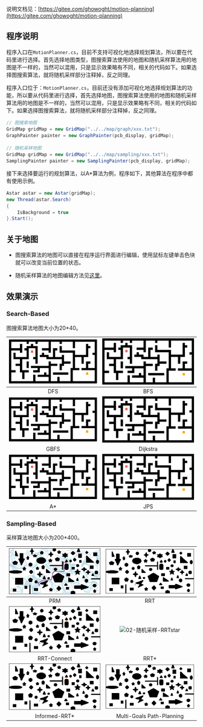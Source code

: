 说明文档见：[https://gitee.com/ghowoght/motion-planning](https://gitee.com/ghowoght/motion-planning)

## 程序说明

程序入口在`MotionPlanner.cs`，目前不支持可视化地选择规划算法，所以要在代码里进行选择。首先选择地图类型，图搜索算法使用的地图和随机采样算法用的地图是不一样的，当然可以混用，只是显示效果略有不同，相关的代码如下。如果选择图搜索算法，就将随机采样部分注释掉，反之同理。

程序入口位于：`MotionPlanner.cs`，目前还没有添加可视化地选择规划算法的功能，所以要从代码里进行选择，首先选择地图，图搜索算法使用的地图和随机采样算法用的地图是不一样的，当然可以混用，只是显示效果略有不同，相关的代码如下。如果选择图搜索算法，就将随机采样部分注释掉，反之同理。

```c#
// 图搜索地图
GridMap gridMap = new GridMap("../../map/graph/xxx.txt");
GraphPainter painter = new GraphPainter(pcb_display, gridMap);

// 随机采样地图
GridMap gridMap = new GridMap("../../map/sampling/xxx.txt");
SamplingPainter painter = new SamplingPainter(pcb_display, gridMap);
```

接下来选择要运行的规划算法，以A\*算法为例，程序如下，其他算法在程序中都有使用示例。

```C#
Astar astar = new Astar(gridMap);
new Thread(astar.Search)
{
    IsBackground = true
}.Start();
```



## 关于地图

- 图搜索算法的地图可以直接在程序运行界面进行编辑，使用鼠标左键单击色块就可以改变当前位置的状态。

- 随机采样算法的地图编辑方法见[这里](MotionPlanner/map/sampling/README.md)。

## 效果演示

### Search-Based

图搜索算法地图大小为20\*40。

|   ![01-图搜索-DFS](img/01-图搜索-DFS.gif)   |      ![01-图搜索-BFS](img/01-图搜索-BFS.gif)      |
| :-----------------------------------------: | :-----------------------------------------------: |
|                     DFS                     |                        BFS                        |
|  ![01-图搜索-GBFS](img/01-图搜索-GBFS.gif)  | ![01-图搜索-Dijkstra](img/01-图搜索-Dijkstra.gif) |
|                    GBFS                     |                     Dijkstra                      |
| ![01-图搜索-Astar](img/01-图搜索-Astar.gif) |      ![01-图搜索-JPS](img/01-图搜索-JPS.gif)      |
|                     A\*                     |                        JPS                        |

### Sampling-Based

采样算法地图大小为200\*400。

|         ![02-随机采样-PRM](img/02-随机采样-PRM.png)          |        ![02-随机采样-RRT](img/02-随机采样-RRT.gif)        |
| :----------------------------------------------------------: | :-------------------------------------------------------: |
|                             PRM                              |                            RRT                            |
| ![02-随机采样-RRT-Connect](img/02-随机采样-RRT-Connect.gif)  |    ![02-随机采样-RRTstar](img/02-随机采样-RRTstar.gif)    |
|                         RRT-Connect                          |                           RRT\*                           |
| ![02-随机采样-Informed-RRTstar](img/02-随机采样-Informed-RRTstar.gif) | ![02-随机采样-Multi-Goal](img/02-随机采样-Multi-Goal.gif) |
|                        Informed-RRT\*                        |                 Multi-Goals Path-Planning                 |

